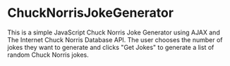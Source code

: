 # ChuckNorrisJokeGenerator
This is a simple JavaScript Chuck Norris Joke Generator using AJAX and The Internet Chuck Norris Database API. The user chooses the number of jokes they want to generate and clicks "Get Jokes" to generate a list of random Chuck Norris jokes. 

